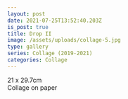 ```yaml
---
layout: post
date: 2021-07-25T13:52:40.203Z
is_post: true
title: Drop II
image: /assets/uploads/collage-5.jpg
type: gallery
series: Collage (2019-2021)
categories: Collage
---
```

21 x 29.7cm\
Collage on paper